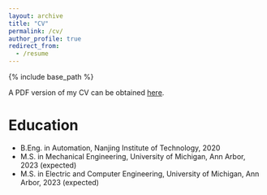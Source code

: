 ```yaml
---
layout: archive
title: "CV"
permalink: /cv/
author_profile: true
redirect_from:
  - /resume
---
```


{% include base_path %}


A PDF version of my CV can be obtained [here](https://github.com/sihangw/sihangw.github.io/tree/master/_pages/Resume.pdf).

Education
======
* B.Eng. in Automation, Nanjing Institute of Technology, 2020
* M.S. in Mechanical Engineering, University of Michigan, Ann Arbor, 2023 (expected)
* M.S. in Electric and Computer Engineering, University of Michigan, Ann Arbor, 2023 (expected)
  
  
